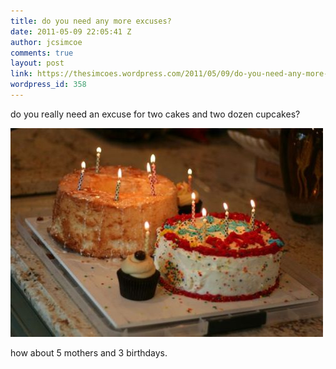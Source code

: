 ```yaml
---
title: do you need any more excuses?
date: 2011-05-09 22:05:41 Z
author: jcsimcoe
comments: true
layout: post
link: https://thesimcoes.wordpress.com/2011/05/09/do-you-need-any-more-excuses/
wordpress_id: 358
---
```


do you really need an excuse for two cakes and two dozen cupcakes?




![](/public/assets/tumblr_lky7zh8lwy1qb8l8q.jpg)




how about 5 mothers and 3 birthdays.
